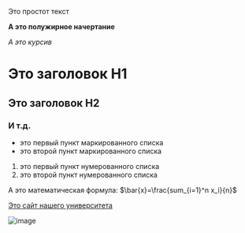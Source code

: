 Это простот текст

**А это полужирное начертание**

*А это курсив*

# Это заголовок H1

## Это заголовок H2

### И т.д.

- это первый пункт маркированного списка
- это второй пункт маркированного списка

1. это первый пункт нумерованного списка
2. это второй пункт нумерованного списка

А это математическая формула: $\bar{x}=\frac{sum_{i=1}^n x_i}{n}$

[Это сайт нашего университета](https://mguu.ru/)

![image](https://i.pinimg.com/736x/ff/c1/84/ffc1842197d8c20489f1b2f035fc5285.jpg)


